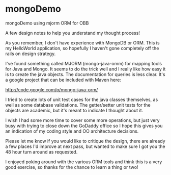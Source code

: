 mongoDemo
=========

mongoDemo using mjorm ORM for OBB

A few design notes to help you understand my thought process!

As you remember, I don't have experience with MongoDB or ORM.  This is my HelloWorld application, so hopefully I haven't gone completely off the rails on design strategy.

I've found something called MJORM (mongo-java-omm) for mapping tools for Java and Mongo. It seems to do the trick well and I really like how easy it is to create the java objects.  The documentation for queries is less clear.  It's a google project that can be included with Maven here:

http://code.google.com/p/mongo-java-orm/

I tried to create lots of unit test cases for the java classes themselves, as well as some database validations.  The getter/setter unit tests for the objects are academic, but it's meant to indicate I thought about it.

I wish I had some more time to cover some more operations, but just very busy with trying to close down the GoDaddy office so I hope this gives you an indication of my coding style and OO architecture decisions.

Please let me know if you would like to critique the design, there are already a few places I'd improve at next pass, but wanted to make sure I got you the 48 hour turn around as requested.

I enjoyed poking around with the various ORM tools and think this is a very good exercise, so thanks for the chance to learn a thing or two!
